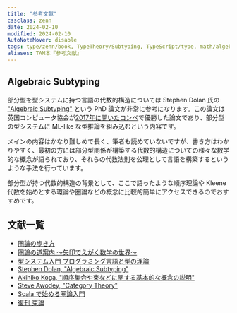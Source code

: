 ```yaml
---
title: "参考文献"
cssclass: zenn
date: 2024-02-10
modified: 2024-02-10
AutoNoteMover: disable
tags: type/zenn/book, TypeTheory/Subtyping, TypeScript/type, math/algebra
aliases: TAM本『参考文献』
---
```


## Algebraic Subtyping

部分型を型システムに持つ言語の代数的構造については Stephen Dolan 氏の ["Algebraic Subtyping"](https://www.bcs.org/media/2128/algebraic-subtyping.pdf) という PhD 論文が非常に参考になります。この論文は英国コンピュータ協会が[2017年に開いたコンペ](https://www.bcs.org/events/awards-and-competitions/distinguished-dissertations/previous-winners/2017-competition/)で優勝した論文であり、部分型の型システムに ML-like な型推論を組み込むという内容です。

メインの内容はかなり難しめで長く、筆者も読めていないですが、書き方はわかりやすく、最初の方には部分型関係が構築する代数的構造についての様々な数学的な概念が語られており、それらの代数法則を公理として言語を構築するというような手法を行っています。

部分型が持つ代数的構造の背景として、ここで語ったような順序理論や Kleene 代数を始めとする環論や圏論などの概念に比較的簡単にアクセスできるのでおすすめです。

## 文献一覧

- [圏論の歩き方](https://www.nippyo.co.jp/shop/book/6936.html)
- [圏論の道案内 ～矢印でえがく数学の世界～](https://gihyo.jp/book/2019/978-4-297-10723-9)
- [型システム入門 プログラミング言語と型の理論](https://www.ohmsha.co.jp/book/9784274069116/)
- [Stephen Dolan, "Algebraic Subtyping"](https://www.bcs.org/media/2128/algebraic-subtyping.pdf)
- [Akihiko Koga, "順序集合や束などに関する基本的な概念の説明"](https://www.cs-study.com/koga/lattice/explanations_on_concepts_of_posets.html)
- [Steve Awodey, "Category Theory"](https://global.oup.com/ukhe/product/category-theory-9780199237180?cc=gb&lang=en&)
- [Scala で始める圏論入門](https://criceta.com/category-theory-with-scala/)
- [復刊 束論](https://www.kyoritsu-pub.co.jp/book/b10007810.html)
